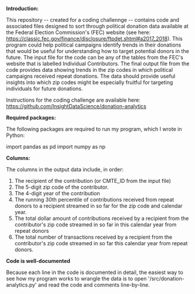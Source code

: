 **Introduction:**

This repository -- created for a coding challennge -- contains code and associated files designed to sort through political donation data available at the Federal Election Commission's (FEC) website (see here: https://classic.fec.gov/finance/disclosure/ftpdet.shtml#a2017_2018). This program could help political campaigns identify trends in their donations that would be useful for understanding how to target potential donors in the future. The input file for the code can be any of the tables from the FEC's website that is labelled Individual Contributors. The final output file from the code provides data showing trends in the zip codes in which political campaigns received repeat donations. The data should provide useful insights into which zip codes might be especially fruitful for targeting individuals for future donations.

Instructions for the coding challenge are available here: https://github.com/InsightDataScience/donation-analytics

**Required packages:**

The following packages are required to run my program, which I wrote in Python:

import pandas as pd
import numpy as np

**Columns:**

The columns in the output data include, in order:

1) The recipient of the contribution (or CMTE_ID from the input file)
2) The 5-digit zip code of the contributor.
3) The 4-digit year of the contribution
4) The running 30th percentile of contributions received from repeat donors to a recipient streamed in so far for the zip code and calendar year.
5) The total dollar amount of contributions received by a recipient from the contributor's zip code streamed in so far in this calendar year from repeat donors
6) The total number of transactions received by a recipient from the contributor's zip code streamed in so far this calendar year from repeat donors.

**Code is well-documented**

Because each line in the code is documented in detail, the easiest way to see how my program works to wrangle the data is to open '/src/donation-analytics.py' and read the code and comments line-by-line.
